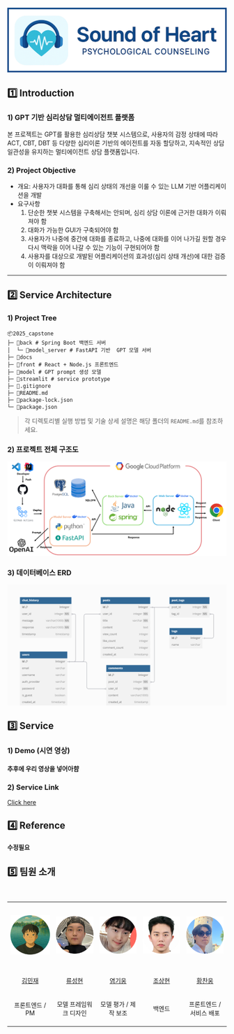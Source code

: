 ![프로젝트 아키텍처](docs/banner.png)

## 1️⃣ Introduction

### 1) GPT 기반 심리상담 멀티에이전트 플랫폼
본 프로젝트는 GPT를 활용한 심리상담 챗봇 시스템으로, 사용자의 감정 상태에 따라 ACT, CBT, DBT 등 다양한 심리이론 기반의 에이전트를 자동 할당하고,
지속적인 상담 일관성을 유지하는 멀티에이전트 상담 플랫폼입니다.


### 2) Project Objective
- 개요: 사용자가 대화를 통해 심리 상태의 개선을 이룰 수 있는 LLM 기반 어플리케이션을 개발
- 요구사항
  1.  단순한 챗봇 시스템을 구축해서는 안되며, 심리 상담 이론에 근거한 대화가 이뤄져야 함
  2. 대화가 가능한 GUI가 구축되어야 함
  3. 사용자가 나중에 중간에 대화를 종료하고, 나중에 대화를 이어 나가길 원할 경우 다시 맥락을 이어 나갈 수 있는 기능이 구현되어야 함
  4. 사용자를 대상으로 개발된 어플리케이션의 효과성(심리 상태 개선)에 대한 검증이 이뤄져야 함
 
---
 
## 2️⃣ Service Architecture

### 1) Project Tree

```
📦2025_capstone
├─ 📂back # Spring Boot 백엔드 서버
│  └─ 📂model_server # FastAPI 기반  GPT 모델 서버
├─ 📂docs
├─ 📂front # React + Node.js 프론트엔드
├─ 📂model # GPT prompt 생성 모델
├─ 📂streamlit # service prototype
├─ 📜.gitignore
├─ 📜README.md
├─ 📜package-lock.json
└─ 📜package.json
```
> 각 디렉토리별 실행 방법 및 기술 상세 설명은 해당 폴더의 `README.md`를 참조하세요.

### 2) 프로젝트 전체 구조도
<p align="center"><img margin="Auto" width="900" src="docs/architecture.png"></p>

### 3) 데이터베이스 ERD
<p align="center"><img margin="Auto" width="900" src="docs/ERD.png"></p>


## 3️⃣ Service 

### 1) Demo (시연 영상)

#### 추후에 우리 영상을 넣어아햠

### 2) Service Link

[Click here](https://web-server-281506025529.asia-northeast3.run.app/login)

## 4️⃣ Reference


#### 수정필요

## 5️⃣ 팀원 소개


&nbsp;
<table align="center" width="1000px">
  <tr height="155px">
    <td align="center" width="180px">
      <a href="https://github.com/minzai0116"><img src="docs/members/minjea.png"/></a>
    </td>
    <td align="center" width="180px">
      <a href="https://github.com/andsosallycanwait"><img src="docs/members/seonghyeon.png"/></a>
    </td>
    <td align="center" width="180px">
      <a href="https://github.com/gyunggyung"><img src="docs/members/kieung.png"/></a>
    </td>
    <td align="center" width="180px">
      <a href="https://github.com/chosanghyeonsju"><img src="docs/members/sanghyeon.png"/></a>
    </td>
    <td align="center" width="180px">
      <a href="https://github.com/NongShiN"><img src="docs/members/chanwoong.png"/></a>
    </td>
  </tr>
  <tr height="50px">
    <td align="center" width="180px"><a href="https://github.com/minzai0116">김민재</a></td>
    <td align="center" width="180px"><a href="https://github.com/andsosallycanwait">류성현</a></td>
    <td align="center" width="180px"><a href="https://github.com/gyunggyung">염기웅</a></td>
    <td align="center" width="180px"><a href="https://github.com/chosanghyeonsju">조상현</a></td>
    <td align="center" width="180px"><a href="https://github.com/NongShiN">황찬웅</a></td>
  </tr>
  <tr height="80px">
    <td align="center" width="180px"><a>프론트엔드 / PM</a></td>
    <td align="center" width="180px"><a>모델 프레임워크 디자인</a></td>
    <td align="center" width="180px"><a>모델 평가 / 제작 보조</a></td>
    <td align="center" width="180px"><a>백엔드</a></td>
    <td align="center" width="180px"><a>프론트엔드 / 서비스 배포</a></td>
  </tr>
</table>

&nbsp;

